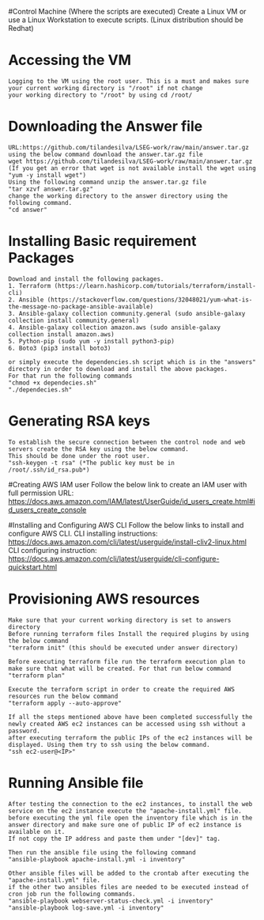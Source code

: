 #Control Machine (Where the scripts are executed)
	Create a Linux VM or use a Linux Workstation to execute scripts. (Linux distribution should be Redhat)

# Accessing the VM
	Logging to the VM using the root user. This is a must and makes sure your current working directory is "/root" if not change
	your working directory to "/root" by using cd /root/

# Downloading the Answer file 
	URL:https://github.com/tilandesilva/LSEG-work/raw/main/answer.tar.gz
	using the below command download the answer.tar.gz file
	wget https://github.com/tilandesilva/LSEG-work/raw/main/answer.tar.gz 
	(If you get an error that wget is not available install the wget using "yum -y install wget") 
	Using the following command unzip the answer.tar.gz file
	"tar xzvf answer.tar.gz"
	change the working directory to the answer directory using the following command.
	"cd answer"

# Installing Basic requirement Packages
	Download and install the following packages.
	1. Terraform (https://learn.hashicorp.com/tutorials/terraform/install-cli)
	2. Ansible (https://stackoverflow.com/questions/32048021/yum-what-is-the-message-no-package-ansible-available)
	3. Ansible-galaxy collection community.general (sudo ansible-galaxy collection install community.general)
	4. Ansible-galaxy collection amazon.aws (sudo ansible-galaxy collection install amazon.aws)
	5. Python-pip (sudo yum -y install python3-pip)
	6. Boto3 (pip3 install boto3)

	or simply execute the dependencies.sh script which is in the "answers" directory in order to download and install the above packages. 
	For that run the following commands
	"chmod +x dependecies.sh"
	"./dependecies.sh"

# Generating RSA keys
	To establish the secure connection between the control node and web servers create the RSA key using the below command. 
	This should be done under the root user.
	"ssh-keygen -t rsa" (*The public key must be in /root/.ssh/id_rsa.pub*)

#Creating AWS IAM user
	Follow the below link to create an IAM user with full permission
	URL: https://docs.aws.amazon.com/IAM/latest/UserGuide/id_users_create.html#id_users_create_console

#Installing and Configuring AWS CLI
	Follow the below links to install and configure AWS CLI. 
	CLI installing instructions: https://docs.aws.amazon.com/cli/latest/userguide/install-cliv2-linux.html
	CLI configuring instruction: https://docs.aws.amazon.com/cli/latest/userguide/cli-configure-quickstart.html

# Provisioning AWS resources
	Make sure that your current working directory is set to answers directory
	Before running terraform files Install the required plugins by using the below command
	"terraform init" (this should be executed under answer directory)
	
	Before executing terraform file run the terraform execution plan to make sure that what will be created. For that run below command
	"terraform plan"

	Execute the terraform script in order to create the required AWS resources run the below command
	"terraform apply --auto-approve"

	If all the steps mentioned above have been completed successfully the newly created AWS ec2 instances can be accessed using ssh without a password.
	after executing terraform the public IPs of the ec2 instances will be displayed. Using them try to ssh using the below command.
	"ssh ec2-user@<IP>"

# Running Ansible file
	After testing the connection to the ec2 instances, to install the web service on the ec2 instance execute the "apache-install.yml" file.
	before executing the yml file open the inventory file which is in the answer directory and make sure one of public IP of ec2 instance is available on it.
	If not copy the IP address and paste them under "[dev]" tag.

	Then run the ansible file using the following command
	"ansible-playbook apache-install.yml -i inventory"

	Other ansible files will be added to the crontab after executing the "apache-install.yml" file.
	if the other two ansibles files are needed to be executed instead of cron job run the following commands.
	"ansible-playbook webserver-status-check.yml -i inventory"
	"ansible-playbook log-save.yml -i inventory"



